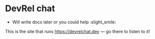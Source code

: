 # DevRel chat

- Will write docs later or you could help :slight_smile:

This is the site that runs https://devrelchat.dev — go there to listen to it!
